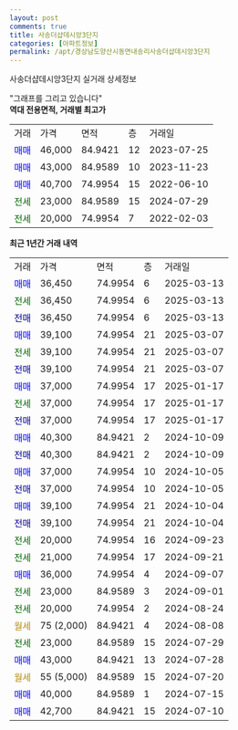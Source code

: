 ```yaml
---
layout: post
comments: true
title: 사송더샵데시앙3단지
categories: [아파트정보]
permalink: /apt/경상남도양산시동면내송리사송더샵데시앙3단지
---
```


사송더샵데시앙3단지 실거래 상세정보

<script type="text/javascript">
  google.charts.load('current', {'packages':['line', 'corechart']});
  google.charts.setOnLoadCallback(drawChart);

  function drawChart() {
    var data = new google.visualization.DataTable();
    data.addColumn('date', '거래일');
    data.addColumn('number', "매매");
    data.addColumn('number', "전세");
    data.addColumn('number', "전매");

    data.addRows([[new Date(Date.parse("2025-03-13")), 36450, null, null], [new Date(Date.parse("2025-03-13")), null, 36450, null], [new Date(Date.parse("2025-03-13")), null, null, 36450], [new Date(Date.parse("2025-03-07")), 39100, null, null], [new Date(Date.parse("2025-03-07")), null, 39100, null], [new Date(Date.parse("2025-03-07")), null, null, 39100], [new Date(Date.parse("2025-01-17")), 37000, null, null], [new Date(Date.parse("2025-01-17")), null, 37000, null], [new Date(Date.parse("2025-01-17")), null, null, 37000], [new Date(Date.parse("2024-10-09")), 40300, null, null], [new Date(Date.parse("2024-10-09")), null, null, 40300], [new Date(Date.parse("2024-10-05")), 37000, null, null], [new Date(Date.parse("2024-10-05")), null, null, 37000], [new Date(Date.parse("2024-10-04")), 39100, null, null], [new Date(Date.parse("2024-10-04")), null, null, 39100], [new Date(Date.parse("2024-09-23")), null, 20000, null], [new Date(Date.parse("2024-09-21")), null, 21000, null], [new Date(Date.parse("2024-09-07")), 36000, null, null], [new Date(Date.parse("2024-09-01")), null, 23000, null], [new Date(Date.parse("2024-08-24")), null, 20000, null], [new Date(Date.parse("2024-08-08")), null, null, null], [new Date(Date.parse("2024-07-29")), null, 23000, null], [new Date(Date.parse("2024-07-28")), 43000, null, null], [new Date(Date.parse("2024-07-20")), null, null, null], [new Date(Date.parse("2024-07-15")), 40000, null, null], [new Date(Date.parse("2024-07-10")), 42700, null, null]]);

    var options = {
      hAxis: {
        format: 'yyyy/MM/dd'
      },    
      lineWidth: 0,
      pointsVisible: true,    
      title: '최근 1년간 유형별 실거래가 분포',
      legend: { position: 'bottom' }
    };

    var formatter = new google.visualization.NumberFormat({pattern:'###,###'} );
    formatter.format(data, 1);
    formatter.format(data, 2);
    
    setTimeout(function() {
        var chart = new google.visualization.LineChart(document.getElementById('columnchart_material'));
        chart.draw(data, (options));
        document.getElementById('loading').style.display = 'none';
    }, 200);
  }
</script>


<div id="loading" style="z-index:20; display: block; margin-left: 0px">"그래프를 그리고 있습니다"</div>
<div id="columnchart_material" style="width: 95%; margin-left: 0px; display: block"></div>
<!-- contents start -->
<b>역대 전용면적, 거래별 최고가</b>
<table class="sortable">
    <tr>
      <td>거래</td>
      <td>가격</td>
      <td>면적</td>
      <td>층</td>
      <td>거래일</td>
    </tr>
        <tr>
          <td><a style="color: blue">매매</a></td>
          <td>46,000</td>
          <td>84.9421</td>
          <td>12</td>
          <td>2023-07-25</td>
        </tr>            <tr>
          <td><a style="color: blue">매매</a></td>
          <td>43,000</td>
          <td>84.9589</td>
          <td>10</td>
          <td>2023-11-23</td>
        </tr>            <tr>
          <td><a style="color: blue">매매</a></td>
          <td>40,700</td>
          <td>74.9954</td>
          <td>15</td>
          <td>2022-06-10</td>
        </tr>        
        <tr>
              <td><a style="color: darkgreen">전세</a></td>
              <td>23,000</td>
              <td>84.9589</td>
              <td>15</td>
              <td>2024-07-29</td>
            </tr>            <tr>
              <td><a style="color: darkgreen">전세</a></td>
              <td>20,000</td>
              <td>74.9954</td>
              <td>7</td>
              <td>2022-02-03</td>
            </tr>        
    
</table>

<b>최근 1년간 거래 내역</b>

<table class="sortable">
    <tr>
      <td>거래</td>
      <td>가격</td>
      <td>면적</td>
      <td>층</td>
      <td>거래일</td>
    </tr>
    <tr>
      <td><a style="color: blue">매매</a></td>
      <td>36,450</td>
      <td>74.9954</td>
      <td>6</td>
      <td>2025-03-13</td>
    </tr>          <tr>
      <td><a style="color: darkgreen">전세</a></td>
      <td>36,450</td>
      <td>74.9954</td>
      <td>6</td>
      <td>2025-03-13</td>
    </tr>          <tr>
      <td><a style="color: darkblue">전매</a></td>
      <td>36,450</td>
      <td>74.9954</td>
      <td>6</td>
      <td>2025-03-13</td>
    </tr>          <tr>
      <td><a style="color: blue">매매</a></td>
      <td>39,100</td>
      <td>74.9954</td>
      <td>21</td>
      <td>2025-03-07</td>
    </tr>          <tr>
      <td><a style="color: darkgreen">전세</a></td>
      <td>39,100</td>
      <td>74.9954</td>
      <td>21</td>
      <td>2025-03-07</td>
    </tr>          <tr>
      <td><a style="color: darkblue">전매</a></td>
      <td>39,100</td>
      <td>74.9954</td>
      <td>21</td>
      <td>2025-03-07</td>
    </tr>          <tr>
      <td><a style="color: blue">매매</a></td>
      <td>37,000</td>
      <td>74.9954</td>
      <td>17</td>
      <td>2025-01-17</td>
    </tr>          <tr>
      <td><a style="color: darkgreen">전세</a></td>
      <td>37,000</td>
      <td>74.9954</td>
      <td>17</td>
      <td>2025-01-17</td>
    </tr>          <tr>
      <td><a style="color: darkblue">전매</a></td>
      <td>37,000</td>
      <td>74.9954</td>
      <td>17</td>
      <td>2025-01-17</td>
    </tr>          <tr>
      <td><a style="color: blue">매매</a></td>
      <td>40,300</td>
      <td>84.9421</td>
      <td>2</td>
      <td>2024-10-09</td>
    </tr>          <tr>
      <td><a style="color: darkblue">전매</a></td>
      <td>40,300</td>
      <td>84.9421</td>
      <td>2</td>
      <td>2024-10-09</td>
    </tr>          <tr>
      <td><a style="color: blue">매매</a></td>
      <td>37,000</td>
      <td>74.9954</td>
      <td>10</td>
      <td>2024-10-05</td>
    </tr>          <tr>
      <td><a style="color: darkblue">전매</a></td>
      <td>37,000</td>
      <td>74.9954</td>
      <td>10</td>
      <td>2024-10-05</td>
    </tr>          <tr>
      <td><a style="color: blue">매매</a></td>
      <td>39,100</td>
      <td>74.9954</td>
      <td>21</td>
      <td>2024-10-04</td>
    </tr>          <tr>
      <td><a style="color: darkblue">전매</a></td>
      <td>39,100</td>
      <td>74.9954</td>
      <td>21</td>
      <td>2024-10-04</td>
    </tr>          <tr>
      <td><a style="color: darkgreen">전세</a></td>
      <td>20,000</td>
      <td>74.9954</td>
      <td>16</td>
      <td>2024-09-23</td>
    </tr>          <tr>
      <td><a style="color: darkgreen">전세</a></td>
      <td>21,000</td>
      <td>74.9954</td>
      <td>17</td>
      <td>2024-09-21</td>
    </tr>          <tr>
      <td><a style="color: blue">매매</a></td>
      <td>36,000</td>
      <td>74.9954</td>
      <td>4</td>
      <td>2024-09-07</td>
    </tr>          <tr>
      <td><a style="color: darkgreen">전세</a></td>
      <td>23,000</td>
      <td>84.9589</td>
      <td>3</td>
      <td>2024-09-01</td>
    </tr>          <tr>
      <td><a style="color: darkgreen">전세</a></td>
      <td>20,000</td>
      <td>74.9954</td>
      <td>2</td>
      <td>2024-08-24</td>
    </tr>          <tr>
      <td><a style="color: darkgoldenrod">월세</a></td>
      <td>75 (2,000)</td>
      <td>84.9421</td>
      <td>4</td>
      <td>2024-08-08</td>
    </tr>          <tr>
      <td><a style="color: darkgreen">전세</a></td>
      <td>23,000</td>
      <td>84.9589</td>
      <td>15</td>
      <td>2024-07-29</td>
    </tr>          <tr>
      <td><a style="color: blue">매매</a></td>
      <td>43,000</td>
      <td>84.9421</td>
      <td>13</td>
      <td>2024-07-28</td>
    </tr>          <tr>
      <td><a style="color: darkgoldenrod">월세</a></td>
      <td>55 (5,000)</td>
      <td>84.9589</td>
      <td>15</td>
      <td>2024-07-20</td>
    </tr>          <tr>
      <td><a style="color: blue">매매</a></td>
      <td>40,000</td>
      <td>84.9589</td>
      <td>1</td>
      <td>2024-07-15</td>
    </tr>          <tr>
      <td><a style="color: blue">매매</a></td>
      <td>42,700</td>
      <td>84.9421</td>
      <td>15</td>
      <td>2024-07-10</td>
    </tr>      </table>
<!-- contents end -->    

